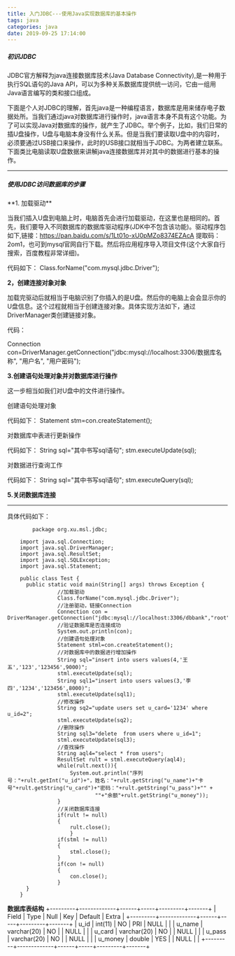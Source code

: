 ```yaml
---
title: 入门JDBC---使用Java实现数据库的基本操作
tags: java
categories: java
date: 2019-09-25 17:14:00
---
```




<h5>初识JDBC</h5>
   JDBC官方解释为java连接数据库技术(Java Database Connectivity),是一种用于执行SQL语句的Java API，可以为多种关系数据库提供统一访问，它由一组用Java语言编写的类和接口组成。

   下面是个人对JDBC的理解，首先java是一种编程语言，数据库是用来储存电子数据处所。当我们通过java对数据库进行操作时，java语言本身不具有这个功能。为了可以实现Java对数据库的操作，就产生了JDBC。举个例子，比如，我们日常的插U盘操作，U盘与电脑本身没有什么关系。但是当我们要读取U盘中的内容时，必须要通过USB接口来操作，此时的USB接口就相当于JDBC。为两者建立联系。下面类比电脑读取U盘数据来讲解java连接数据库并对其中的数据进行基本的操作。

---
<h5>使用JDBC访问数据库的步骤</h5>
**1. 加载驱动**

   当我们插入U盘到电脑上时，电脑首先会进行加载驱动，在这里也是相同的。首先，我们要导入不同数据库的数据库驱动程序(JDK中不包含该功能)。驱动程序包如下,链接：https://pan.baidu.com/s/1Lt01o-xU0pMZo8374EZAcA 提取码：2om1，也可到mysql官网自行下载。然后将应用程序导入项目文件(这个大家自行搜索，百度教程非常详细)。

   代码如下：
       Class.forName("com.mysql.jdbc.Driver");

**2，创建连接对象对象**

   加载完驱动后就相当于电脑识别了你插入的是U盘。然后你的电脑上会会显示你的U盘信息。这个过程就相当于创建连接对象。具体实现方法如下，通过DriverManager类创建链接对象。

   代码：

   Connection con=DriverManager.getConnection("jdbc:mysql://localhost:3306/数据库名称", "用户名", "用户密码");

**3.创建语句处理对象并对数据库进行操作**

   这一步相当如我们对U盘中的文件进行操作。

   创建语句处理对象

   代码如下：
    Statement stm=con.createStatement();

   对数据库中表进行更新操作

   代码如下：
    String sql="其中书写sql语句";
     stm.executeUpdate(sql);

   对数据进行查询工作

   代码如下：
    String sql="其中书写sql语句";
     stm.executeQuery(sql);
     
 **5.关闭数据库连接**

---

   具体代码如下：

            package org.xu.msl.jdbc;
    
        import java.sql.Connection;
        import java.sql.DriverManager;
        import java.sql.ResultSet;
        import java.sql.SQLException;
        import java.sql.Statement;
    
        public class Test {
          public static void main(String[] args) throws Exception {
                    //加载驱动	        
                    Class.forName("com.mysql.jdbc.Driver");
                    //注册驱动，链接Connection
                    Connection con = DriverManager.getConnection("jdbc:mysql://localhost:3306/dbbank","root","root");
                    //验证数据库是否连接成功
                    System.out.println(con);
                    //创建语句处理对象
                    Statement stml=con.createStatement();
                    //对数据库中的数据进行增加操作
                    String sql="insert into users values(4,'王五','123','123456',9000)";
                    stml.executeUpdate(sql);
                    String sql1="insert into users values(3,'李四','1234','123456',8000)";
                    stml.executeUpdate(sql1);
                    //修改操作
                    String sq2="update users set u_card='1234' where u_id=2";
                    stml.executeUpdate(sq2);
                    //删除操作
                    String sql3="delete  from users where u_id=1";
                    stml.executeUpdate(sql3);
                    //查找操作
                    String aql4="select * from users";
                    ResultSet rult = stml.executeQuery(aql4);
                    while(rult.next()){
                        System.out.println("序列号："+rult.getInt("u_id")+"，姓名："+rult.getString("u_name")+"卡号"+rult.getString("u_card")+"密码："+rult.getString("u_pass")+"" +
                                ""+"余额"+rult.getString("u_money"));
                    }
                    //关闭数据库连接
                    if(rult != null)
                    {
                        rult.close();
                        }
                    if(stml != null)
                    {
                        stml.close();
                    }
                    if(con != null)
                    {
                        con.close();
                    }
          }         
        }       
**数据库表结构**
+---------+-------------+------+-----+---------+-------+
| Field   | Type        | Null | Key | Default | Extra |
+---------+-------------+------+-----+---------+-------+
| u_id    | int(11)     | NO   | PRI | NULL    |       |
| u_name  | varchar(20) | NO   |     | NULL    |       |
| u_card  | varchar(20) | NO   |     | NULL    |       |
| u_pass  | varchar(20) | NO   |     | NULL    |       |
| u_money | double      | YES  |     | NULL    |       |
+---------+-------------+------+-----+---------+-------+
